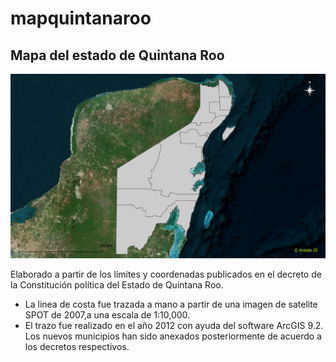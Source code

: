 # mapquintanaroo

## Mapa del estado de Quintana Roo

![Mapa](Mapa1.png)


Elaborado a partir de los límites y coordenadas publicados en el decreto de la Constitución política del Estado de Quintana Roo.
- La linea de costa fue trazada a mano a partir de una imagen de satelite SPOT de 2007,a una escala de 1:10,000. 
- El trazo fue realizado en el año 2012 con ayuda del software ArcGIS 9.2. Los nuevos municipios han sido anexados posteriormente de acuerdo a los decretos respectivos.
